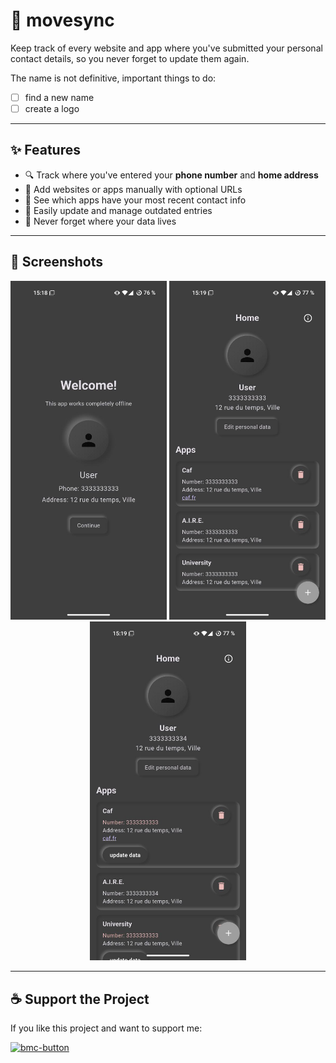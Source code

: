 # 📱 movesync

Keep track of every website and app where you've submitted your personal contact details, so you never forget to update them again.

The name is not definitive, important things to do:
- [ ] find a new name
- [ ] create a logo

---

## ✨ Features

- 🔍 Track where you've entered your **phone number** and **home address**
- 📝 Add websites or apps manually with optional URLs
- 📌 See which apps have your most recent contact info
- 🔔 Easily update and manage outdated entries
- 🧠 Never forget where your data lives

---

## 📸 Screenshots

<p align="center">
  <img src="screenshot/3.jpg" alt="Main screen" width="250">
  <img src="screenshot/1.jpg" alt="Add contact info" width="250">
  <img src="screenshot/2.jpg" alt="Manage entries" width="250">
</p>

---
## ☕ Support the Project
If you like this project and want to support me:

[<img width="400" alt="bmc-button" src="https://github.com/user-attachments/assets/002f8e0b-c0a7-45bf-b73d-92d36dff8090" />](https://www.buymeacoffee.com/v3ntuz)
